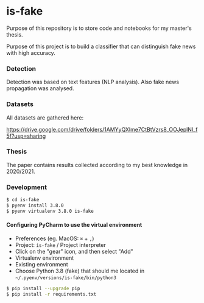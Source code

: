 # is-fake

Purpose of this repository is to store code and notebooks for my master's thesis.

Purpose of this project is to build a classifier that can distinguish fake news with high accuracy. 

### Detection

Detection was based on text features (NLP analysis). Also fake news propagation was analysed.

### Datasets

All datasets are gathered here:

https://drive.google.com/drive/folders/1AMYyQXlme7CtBtVzrs8_OOJeplNI_f5f?usp=sharing

### Thesis
The paper contains results collected according to my best knowledge in 2020/2021.

### Development

```bash
$ cd is-fake
$ pyenv install 3.8.0
$ pyenv virtualenv 3.8.0 is-fake
```

#### Configuring PyCharm to use the virtual environment
- Preferences (eg. MacOS: `⌘` + `,`)
- Project: `is-fake` / Project interpreter
- Click on the "gear" icon, and then select "Add"
- Virtualenv environment
- Existing environment
- Choose Python 3.8 (fake) that should me located in `~/.pyenv/versions/is-fake/bin/python3`


```bash
$ pip install --upgrade pip
$ pip install -r requirements.txt
```
